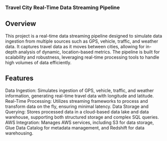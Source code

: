 ### Travel City Real-Time Data Streaming Pipeline
## Overview
This project is a real-time data streaming pipeline designed to simulate data ingestion from multiple sources such as GPS, vehicle, traffic, and weather data. It captures travel data as it moves between cities, allowing for in-depth analysis of dynamic, location-based metrics. The pipeline is built for scalability and robustness, leveraging real-time processing tools to handle high volumes of data efficiently.

## Features
Data Ingestion: Simulates ingestion of GPS, vehicle, traffic, and weather information, generating real-time travel data with longitude and latitude.
Real-Time Processing: Utilizes streaming frameworks to process and transform data on the fly, ensuring minimal latency.
Data Storage and Querying: Stores processed data in a cloud-based data lake and data warehouse, supporting both structured storage and complex SQL queries.
AWS Integration: Manages AWS services, including S3 for data storage, Glue Data Catalog for metadata management, and Redshift for data warehousing.
